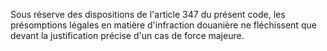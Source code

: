 Sous réserve des dispositions de l'article 347 du
présent code, les présomptions légales en matière d'infraction douanière
ne fléchissent que devant la justification précise d'un cas de force
majeure.